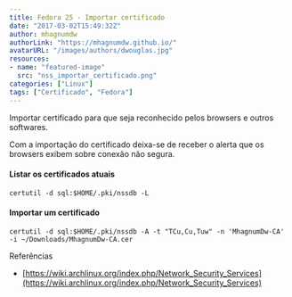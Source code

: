 ```yaml
---
title: Fedora 25 - Importar certificado
date: "2017-03-02T15:49:32Z"
author: mhagnumdw
authorLink: "https://mhagnumdw.github.io/"
avatarURL: "/images/authors/dwouglas.jpg"
resources:
- name: "featured-image"
  src: "nss_importar_certificado.png"
categories: ["Linux"]
tags: ["Certificado", "Fedora"]
---
```


Importar certificado para que seja reconhecido pelos browsers e outros softwares.

<!--more-->

Com a importação do certificado deixa-se de receber o alerta que os browsers exibem sobre conexão não segura.

#### Listar os certificados atuais

```shell
certutil -d sql:$HOME/.pki/nssdb -L
```

#### Importar um certificado

```shell
certutil -d sql:$HOME/.pki/nssdb -A -t "TCu,Cu,Tuw" -n 'MhagnumDw-CA' -i ~/Downloads/MhagnumDw-CA.cer
```

Referências

- [https://wiki.archlinux.org/index.php/Network_Security_Services](https://wiki.archlinux.org/index.php/Network_Security_Services)
